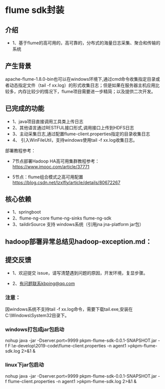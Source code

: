 # flume sdk封装

## 介绍
- 1、基于flume的高可用的，高可靠的，分布式的海量日志采集、聚合和传输的系统
 
## 产生背景
apache-flume-1.8.0-bin也可以在windows环境下,通过cmd命令收集指定目录或者动态指定文件（tail -f xx.log）的形式收集日志；但是如果在服务器主机应用比较多，内存比较少的情况下，flume项目需要进一步精简；以及提供二次开发。


## 已完成的功能
 - 1、java项目直接调用工具类上传日志
 - 2、其他语言通过RESTFUL接口形式,调用接口上传到HDFS日志
 - 3、主动采集日志,通过配置flume-client.properties指定的目录收集日志
 - 4、 引入WinFileUtil，支持windows使用tail -f xx.log收集日志。

部署教程参考：
- 7节点部署Hadoop HA高可用集群教程参考： https://www.imooc.com/article/37771
 
  
- 5节点：flume组合模式之高可用配置 https://blog.csdn.net/lzxlfly/article/details/80672267

## 核心依赖
- 1、springboot
- 2、flume-ng-core flume-ng-sinks  flume-ng-sdk
- 3、taildirSource 支持 windows系统（引用jna jna-platform jar包）

## hadoop部署异常总结见hadoop-exception.md： 

## 提交反馈
- 1、欢迎提交 issue，请写清楚遇到问题的原因，开发环境，复显步骤。

- 2、有问题联系kbping@qq.com

### 注意：
因windows系统不支持tail -f xx.log命令，需要下载tail.exe,安装在C:\Windows\System32目录下。

### windows打包成jar包启动
nohup java -jar -Dserver.port=9999 pkpm-flume-sdk-0.0.1-SNAPSHOT.jar   -f F:\e-develop\2019-code\flume-client.properties -n agent1 >pkpm-flume-sdk.log 2>&1 &
### linux下jar包启动
nohup java -jar -Dserver.port=9999 pkpm-flume-sdk-0.0.1-SNAPSHOT.jar   -f  flume-client.properties -n agent1 >pkpm-flume-sdk.log 2>&1 &

